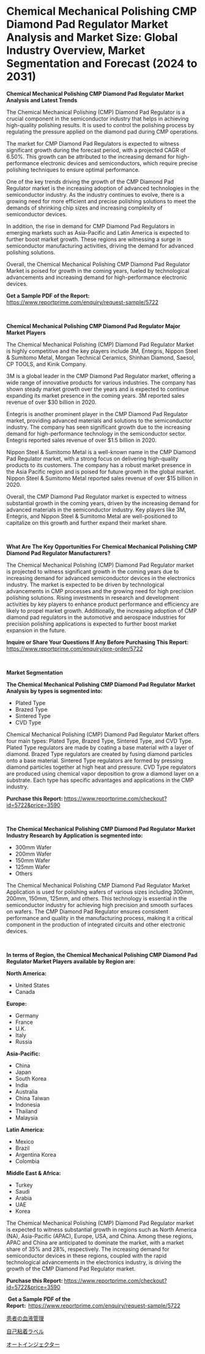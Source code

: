 <p><h1>Chemical Mechanical Polishing CMP Diamond Pad Regulator Market Analysis and Market Size: Global Industry Overview, Market Segmentation and Forecast (2024 to 2031)</h1></p><p><strong>Chemical Mechanical Polishing CMP Diamond Pad Regulator Market Analysis and Latest Trends</strong></p>
<p><p>The Chemical Mechanical Polishing (CMP) Diamond Pad Regulator is a crucial component in the semiconductor industry that helps in achieving high-quality polishing results. It is used to control the polishing process by regulating the pressure applied on the diamond pad during CMP operations.</p><p>The market for CMP Diamond Pad Regulators is expected to witness significant growth during the forecast period, with a projected CAGR of 6.50%. This growth can be attributed to the increasing demand for high-performance electronic devices and semiconductors, which require precise polishing techniques to ensure optimal performance.</p><p>One of the key trends driving the growth of the CMP Diamond Pad Regulator market is the increasing adoption of advanced technologies in the semiconductor industry. As the industry continues to evolve, there is a growing need for more efficient and precise polishing solutions to meet the demands of shrinking chip sizes and increasing complexity of semiconductor devices.</p><p>In addition, the rise in demand for CMP Diamond Pad Regulators in emerging markets such as Asia-Pacific and Latin America is expected to further boost market growth. These regions are witnessing a surge in semiconductor manufacturing activities, driving the demand for advanced polishing solutions.</p><p>Overall, the Chemical Mechanical Polishing CMP Diamond Pad Regulator Market is poised for growth in the coming years, fueled by technological advancements and increasing demand for high-performance electronic devices.</p></p>
<p><strong>Get a Sample PDF of the Report:&nbsp;</strong> <a href="https://www.reportprime.com/enquiry/request-sample/5722">https://www.reportprime.com/enquiry/request-sample/5722</a></p>
<p>&nbsp;</p>
<p><strong>Chemical Mechanical Polishing CMP Diamond Pad Regulator Major Market Players</strong></p>
<p><p>The Chemical Mechanical Polishing (CMP) Diamond Pad Regulator Market is highly competitive and the key players include 3M, Entegris, Nippon Steel & Sumitomo Metal, Morgan Technical Ceramics, Shinhan Diamond, Saesol, CP TOOLS, and Kinik Company.</p><p>3M is a global leader in the CMP Diamond Pad Regulator market, offering a wide range of innovative products for various industries. The company has shown steady market growth over the years and is expected to continue expanding its market presence in the coming years. 3M reported sales revenue of over $30 billion in 2020.</p><p>Entegris is another prominent player in the CMP Diamond Pad Regulator market, providing advanced materials and solutions to the semiconductor industry. The company has seen significant growth due to the increasing demand for high-performance technology in the semiconductor sector. Entegris reported sales revenue of over $1.5 billion in 2020.</p><p>Nippon Steel & Sumitomo Metal is a well-known name in the CMP Diamond Pad Regulator market, with a strong focus on delivering high-quality products to its customers. The company has a robust market presence in the Asia Pacific region and is poised for future growth in the global market. Nippon Steel & Sumitomo Metal reported sales revenue of over $15 billion in 2020.</p><p>Overall, the CMP Diamond Pad Regulator market is expected to witness substantial growth in the coming years, driven by the increasing demand for advanced materials in the semiconductor industry. Key players like 3M, Entegris, and Nippon Steel & Sumitomo Metal are well-positioned to capitalize on this growth and further expand their market share.</p></p>
<p>&nbsp;</p>
<p><strong>What Are The Key Opportunities For Chemical Mechanical Polishing CMP Diamond Pad Regulator Manufacturers?</strong></p>
<p><p>The Chemical Mechanical Polishing (CMP) Diamond Pad Regulator market is projected to witness significant growth in the coming years due to increasing demand for advanced semiconductor devices in the electronics industry. The market is expected to be driven by technological advancements in CMP processes and the growing need for high precision polishing solutions. Rising investments in research and development activities by key players to enhance product performance and efficiency are likely to propel market growth. Additionally, the increasing adoption of CMP diamond pad regulators in the automotive and aerospace industries for precision polishing applications is expected to further boost market expansion in the future.</p></p>
<p><strong>Inquire or Share Your Questions If Any Before Purchasing This Report:</strong> <a href="https://www.reportprime.com/enquiry/pre-order/5722">https://www.reportprime.com/enquiry/pre-order/5722</a></p>
<p>&nbsp;</p>
<p><strong>Market Segmentation</strong></p>
<p><strong>The Chemical Mechanical Polishing CMP Diamond Pad Regulator Market Analysis by types is segmented into:</strong></p>
<p><ul><li>Plated Type</li><li>Brazed Type</li><li>Sintered Type</li><li>CVD Type</li></ul></p>
<p><p>Chemical Mechanical Polishing (CMP) Diamond Pad Regulator Market offers four main types: Plated Type, Brazed Type, Sintered Type, and CVD Type. Plated Type regulators are made by coating a base material with a layer of diamond. Brazed Type regulators are created by fusing diamond particles onto a base material. Sintered Type regulators are formed by pressing diamond particles together at high heat and pressure. CVD Type regulators are produced using chemical vapor deposition to grow a diamond layer on a substrate. Each type has specific advantages and applications in the CMP industry.</p></p>
<p><strong>Purchase this Report:&nbsp;</strong><a href="https://www.reportprime.com/checkout?id=5722&price=3590">https://www.reportprime.com/checkout?id=5722&price=3590</a></p>
<p>&nbsp;</p>
<p><strong>The Chemical Mechanical Polishing CMP Diamond Pad Regulator Market Industry Research by Application is segmented into:</strong></p>
<p><ul><li>300mm Wafer</li><li>200mm Wafer</li><li>150mm Wafer</li><li>125mm Wafer</li><li>Others</li></ul></p>
<p><p>The Chemical Mechanical Polishing CMP Diamond Pad Regulator Market Application is used for polishing wafers of various sizes including 300mm, 200mm, 150mm, 125mm, and others. This technology is essential in the semiconductor industry for achieving high precision and smooth surfaces on wafers. The CMP Diamond Pad Regulator ensures consistent performance and quality in the manufacturing process, making it a critical component in the production of integrated circuits and other electronic devices.</p></p>
<p>&nbsp;</p>
<p><strong>In terms of Region, the Chemical Mechanical Polishing CMP Diamond Pad Regulator Market Players available by Region are:</strong></p>
<p>
    <p> <strong> North America: </strong>
        <ul>
            <li>United States</li>
            <li>Canada</li>
        </ul>
        </p> 
    <p> <strong> Europe: </strong>
        <ul>
            <li>Germany</li>
            <li>France</li>
            <li>U.K.</li>
            <li>Italy</li>
            <li>Russia</li>
        </ul>
        </p> 
    <p> <strong> Asia-Pacific: </strong>
        <ul>
            <li>China</li>
            <li>Japan</li>
            <li>South Korea</li>
            <li>India</li>
            <li>Australia</li>
            <li>China Taiwan</li>
            <li>Indonesia</li>
            <li>Thailand</li>
            <li>Malaysia</li>
        </ul>
        </p> 
    <p> <strong> Latin America: </strong>
        <ul>
            <li>Mexico</li>
            <li>Brazil</li>
            <li>Argentina Korea</li>
            <li>Colombia</li>
        </ul>
        </p> 
    <p> <strong> Middle East & Africa: </strong>
        <ul>
            <li>Turkey</li>
            <li>Saudi</li>
            <li>Arabia</li>
            <li>UAE</li>
            <li>Korea</li>
        </ul>
    </p>
    </p>
<p><p>The Chemical Mechanical Polishing (CMP) Diamond Pad Regulator market is expected to witness substantial growth in regions such as North America (NA), Asia-Pacific (APAC), Europe, USA, and China. Among these regions, APAC and China are anticipated to dominate the market, with a market share of 35% and 28%, respectively. The increasing demand for semiconductor devices in these regions, coupled with the rapid technological advancements in the electronics industry, is driving the growth of the CMP Diamond Pad Regulator market.</p></p>
<p><strong>Purchase this Report: </strong><a href="https://www.reportprime.com/checkout?id=5722&price=3590">https://www.reportprime.com/checkout?id=5722&price=3590</a></p>
<p>&nbsp;<strong>Get a Sample PDF of the Report:&nbsp;&nbsp;</strong><a href="https://www.reportprime.com/enquiry/request-sample/5722">https://www.reportprime.com/enquiry/request-sample/5722</a></p>
<p><strong></strong></p>
<p><p><a href="https://medium.com/@thomassandoval55/%E6%82%A3%E8%80%85%E3%81%AE%E8%A1%80%E6%B6%B2%E7%AE%A1%E7%90%86%E5%B8%82%E5%A0%B4-%E7%A8%AE%E9%A1%9E-%E5%BF%9C%E7%94%A8-%E5%9C%B0%E7%90%86%E3%81%AB%E3%82%88%E3%82%8B%E5%8C%85%E6%8B%AC%E7%9A%84%E8%A9%95%E4%BE%A1-520db9cb33bc">患者の血液管理</a></p><p><a href="https://medium.com/@drewosciski565654/2024%E5%B9%B4%E3%81%8B%E3%82%892031%E5%B9%B4%E3%81%BE%E3%81%A7%E3%81%AE%E6%9C%9F%E9%96%93%E3%81%AB%E4%BA%88%E6%B8%AC%E3%81%95%E3%82%8C%E3%82%8B%E3%82%BB%E3%83%AB%E3%83%95%E3%82%A2%E3%83%89%E3%83%92%E3%83%BC%E3%82%B7%E3%83%96%E3%83%A9%E3%83%99%E3%83%AB%E3%81%AE%E5%B8%82%E5%A0%B4%E5%88%86%E6%9E%90%E3%81%A8%E8%A6%8F%E6%A8%A1-40e5dd58381a">自己粘着ラベル</a></p><p><a href="https://medium.com/@krishnajlhre/%E8%87%AA%E5%8B%95%E6%B3%A8%E5%B0%84%E5%99%A8%E5%B8%82%E5%A0%B4%E5%88%86%E6%9E%90-%E3%81%9D%E3%81%AEcagr-%E5%B8%82%E5%A0%B4%E3%82%BB%E3%82%B0%E3%83%A1%E3%83%B3%E3%83%86%E3%83%BC%E3%82%B7%E3%83%A7%E3%83%B3-%E3%81%8A%E3%82%88%E3%81%B3%E3%82%B0%E3%83%AD%E3%83%BC%E3%83%90%E3%83%AB%E7%94%A3%E6%A5%AD%E6%A6%82%E8%A6%81-bb18374b45c0">オートインジェクター</a></p></p>